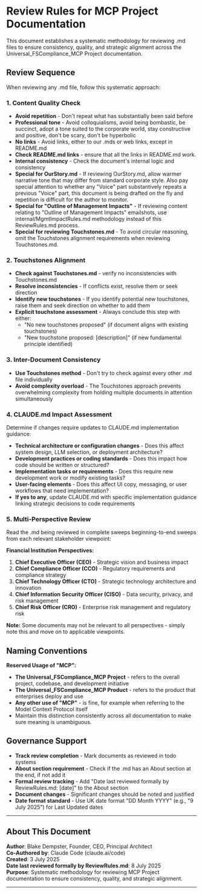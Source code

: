# Review Rules for MCP Project Documentation

This document establishes a systematic methodology for reviewing .md files to ensure consistency, quality, and strategic alignment across the Universal_FSCompliance_MCP Project documentation.

## Review Sequence

When reviewing any .md file, follow this systematic approach:

### 1. Content Quality Check
- **Avoid repetition** - Don't repeat what has substantially been said before
- **Professional tone** - Avoid colloquialisms, avoid being bombastic, be succinct, adopt a tone suited to the corporate world, stay constructive and positive, don't be scary, don't be hyperbolic
- **No links** - Avoid links, either to our .mds or web links, except in README.md
- **Check README.md links** - ensure that all the links in README.md work.
- **Internal consistency** - Check the document's internal logic and consistency
- **Special for OurStory.md** - If reviewing OurStory.md, allow warmer narrative tone that
  may differ from standard corporate style. Also pay special attention to whether any "Voice" part substantively repeats a previous "Voice" part, this document is being drafted on the fly and repetition is difficult for the author to monitor.
- **Special for "Outline of Management Impacts"** - If reviewing content relating to "Outline of Management Impacts" emailshots, use internal/MgmtImpactRules.md methodology instead of this ReviewRules.md process. 
- **Special for reviewing Touchstones.md** - To avoid circular reasoning, omit the Touchstones alignment requirements when reviewing Touchstones.md.

### 2. Touchstones Alignment
- **Check against Touchstones.md** - verify no inconsistencies with Touchstones.md
- **Resolve inconsistencies** - If conflicts exist, resolve them or seek direction
- **Identify new touchstones** - If you identify potential new touchstones, raise them and seek direction on whether to add them
- **Explicit touchstone assessment** - Always conclude this step with either:
  - "No new touchstones proposed" (if document aligns with existing touchstones)
  - "New touchstone proposed: [description]" (if new fundamental principle identified)

### 3. Inter-Document Consistency
- **Use Touchstones method** - Don't try to check against every other .md file individually
- **Avoid complexity overload** - The Touchstones approach prevents overwhelming complexity from holding multiple documents in attention simultaneously

### 4. CLAUDE.md Impact Assessment
Determine if changes require updates to CLAUDE.md implementation guidance:
- **Technical architecture or configuration changes** - Does this affect system design, LLM selection, or deployment architecture?
- **Development practices or coding standards** - Does this impact how code should be written or structured?
- **Implementation tasks or requirements** - Does this require new development work or modify existing tasks?
- **User-facing elements** - Does this affect UI copy, messaging, or user workflows that need implementation?
- **If yes to any**, update CLAUDE.md with specific implementation guidance linking strategic decisions to code requirements

### 5. Multi-Perspective Review
Read the .md being reviewed in complete sweeps beginning-to-end sweeps from each relevant stakeholder viewpoint:

**Financial Institution Perspectives:**
1. **Chief Executive Officer (CEO)** - Strategic vision and business impact
2. **Chief Compliance Officer (CCO)** - Regulatory requirements and compliance strategy
3. **Chief Technology Officer (CTO)** - Strategic technology architecture and innovation
4. **Chief Information Security Officer (CISO)** - Data security, privacy, and risk management
5. **Chief Risk Officer (CRO)** - Enterprise risk management and regulatory risk

**Note:** Some documents may not be relevant to all perspectives - simply note this and move on to applicable viewpoints.

## Naming Conventions

**Reserved Usage of "MCP":**
- **The Universal_FSCompliance_MCP Project** - refers to the overall project, codebase, and development initiative
- **The Universal_FSCompliance_MCP Product** - refers to the product that enterprises deploy and use
- **Any other use of "MCP"** - is fine, for example when referring to the Model Context Protocol itself
- Maintain this distinction consistently across all documentation to make sure meaning is unambiguous.

## Governance Support

- **Track review completion** - Mark documents as reviewed in todo systems
- **About section requirement** - Check if the .md has an About section at the end, if not add it
- **Formal review tracking** - Add "Date last reviewed formally by ReviewRules.md: [date]" to the About section
- **Document changes** - Significant changes should be noted and justified
- **Date format standard** - Use UK date format "DD Month YYYY" (e.g., "9 July 2025") for Last Updated dates

---

## About This Document

**Author**: Blake Dempster, Founder, CEO, Principal Architect  
**Co-Authored by**: Claude Code (claude.ai/code)  
**Created**: 3 July 2025  
**Date last reviewed formally by ReviewRules.md**: 8 July 2025  
**Purpose**: Systematic methodology for reviewing MCP Project documentation to ensure consistency, quality, and strategic alignment.

---